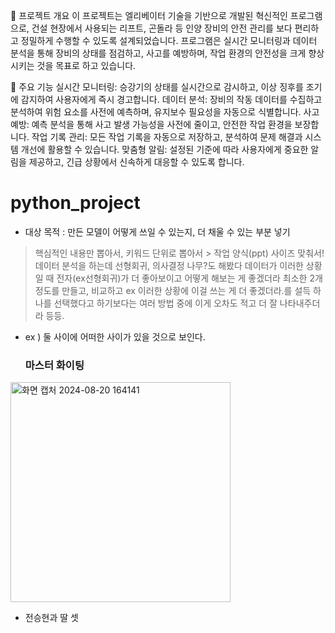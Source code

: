 📜 프로젝트 개요
이 프로젝트는 엘리베이터 기술을 기반으로 개발된 혁신적인 프로그램으로, 건설 현장에서 사용되는 리프트, 곤돌라 등 인양 장비의 안전 관리를 보다 편리하고 정밀하게 수행할 수 있도록 설계되었습니다. 프로그램은 실시간 모니터링과 데이터 분석을 통해 장비의 상태를 점검하고, 사고를 예방하며, 작업 환경의 안전성을 크게 향상시키는 것을 목표로 하고 있습니다.

🚀 주요 기능
실시간 모니터링: 승강기의 상태를 실시간으로 감시하고, 이상 징후를 조기에 감지하여 사용자에게 즉시 경고합니다.
데이터 분석: 장비의 작동 데이터를 수집하고 분석하여 위험 요소를 사전에 예측하며, 유지보수 필요성을 자동으로 식별합니다.
사고 예방: 예측 분석을 통해 사고 발생 가능성을 사전에 줄이고, 안전한 작업 환경을 보장합니다.
작업 기록 관리: 모든 작업 기록을 자동으로 저장하고, 분석하여 문제 해결과 시스템 개선에 활용할 수 있습니다.
맞춤형 알림: 설정된 기준에 따라 사용자에게 중요한 알림을 제공하고, 긴급 상황에서 신속하게 대응할 수 있도록 합니다.












# python_project
+ 대상 목적
: 만든 모델이 어떻게 쓰일 수 있는지, 더 채울 수 있는 부분 넣기
> 핵심적인 내용만 뽑아서, 키워드 단위로 뽑아서 > 작업
양식(ppt) 사이즈 맞춰서!
데이터 분석을 하는데 선형회귀, 의사결정 나무?도 해봤다
데이터가 이러한 상황일 때 전자(ex선형회귀)가 더 좋아보이고 어떻게 해보는 게 좋겠더라
최소한 2개 정도를 만들고, 비교하고 ex 이러한 상황에 이걸 쓰는 게 더 좋겠더라.를 설득
하나를 선택했다고 하기보다는 여러 방법 중에 이게 오차도 적고 더 잘 나타내주더라 등등.

+ ex ) 둘 사이에 어떠한 사이가 있을 것으로 보인다.

  ### 마스터 화이팅
<img width="352" alt="화면 캡처 2024-08-20 164141" src="https://github.com/user-attachments/assets/0386c355-7036-4b9c-9c22-8a4eb81e6693">

- 전승현과 딸 셋


